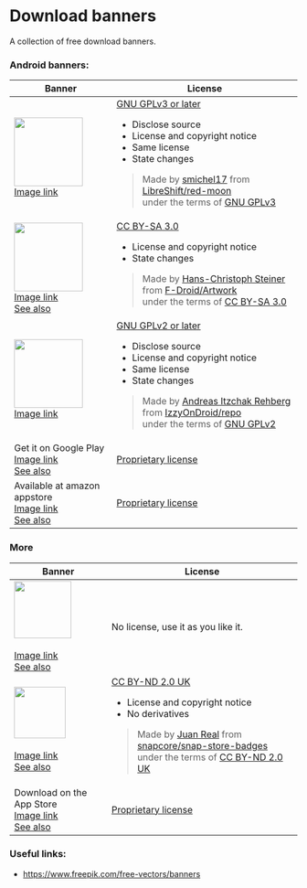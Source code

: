 # Download banners

A collection of free download banners.

### Android banners:

| Banner | License |
|---|---|
| <img src="https://raw.githubusercontent.com/LibreShift/red-moon/master/art/direct-apk-download.png" height="120"><br><a href="https://raw.githubusercontent.com/LibreShift/red-moon/master/art/direct-apk-download.png">Image link</a>|<a href="https://choosealicense.com/licenses/gpl-3.0/">GNU GPLv3 or later</a><br><ul><li>Disclose source</li><li>License and copyright notice</li><li>Same license</li><li>State changes</li></ul><blockquote>Made by <a href="https://github.com/smichel17">smichel17</a> from <a href="https://github.com/LibreShift/red-moon">LibreShift/red-moon</a><br>under the terms of <a href="https://www.gnu.org/licenses/gpl-3.0.txt">GNU GPLv3</a></blockquote>|
| <img src="https://gitlab.com/fdroid/artwork/-/raw/master/badge/get-it-on-en.svg?inline=false" height="120"><br><a href="https://gitlab.com/fdroid/artwork/-/blob/master/badge/get-it-on-en.svg">Image link</a><br><a href="https://gitlab.com/fdroid/artwork/-/tree/master/badge">See also</a>|<a href="https://creativecommons.org/licenses/by-sa/3.0/">CC BY-SA 3.0</a><br><ul><li>License and copyright notice</li><li>State changes</li></ul><blockquote>Made by <a href="https://gitlab.com/eighthave">Hans-Christoph Steiner</a> from <a href="https://gitlab.com/fdroid/artwork">F-Droid/Artwork</a><br>under the terms of <a href="https://creativecommons.org/licenses/by-sa/3.0/">CC BY-SA 3.0</a></blockquote>|
| <img src="https://gitlab.com/IzzyOnDroid/repo/-/raw/master/assets/IzzyOnDroid.png?inline=false" height="120"><br><a href="https://gitlab.com/IzzyOnDroid/repo/-/blob/master/assets/IzzyOnDroid.png">Image link</a>|<a href="https://choosealicense.com/licenses/gpl-2.0/">GNU GPLv2 or later</a><br><ul><li>Disclose source</li><li>License and copyright notice</li><li>Same license</li><li>State changes</li></ul><blockquote>Made by <a href="https://gitlab.com/IzzySoft">Andreas Itzchak Rehberg</a> from <a href="https://gitlab.com/IzzyOnDroid/repo">IzzyOnDroid/repo</a><br>under the terms of <a href="https://www.gnu.org/licenses/old-licenses/gpl-2.0.txt">GNU GPLv2</a></blockquote>|
| Get it on Google Play<br><a href="https://play.google.com/intl/en_us/badges/static/images/badges/en_badge_web_generic.png">Image link</a><br><a href="https://play.google.com/intl/en_us/badges/">See also</a> | <a href="https://play.google.com/intl/en_us/badges/">Proprietary license</a> |
| Available at amazon appstore<br><a href="https://images-na.ssl-images-amazon.com/images/G/01/mobile-apps/devportal2/res/images/amazon-appstore-badge-english-black.png">Image link</a><br><a href="https://developer.amazon.com/support/legal/tuabg">See also</a> | <a href="https://developer.amazon.com/support/legal/tuabg#Requirements">Proprietary license</a> |

### More

| Banner | License |
|---|---|
| <img src="https://flathub.org/assets/badges/flathub-badge-en.svg" height="100"><br><br><a href="https://flathub.org/assets/badges/flathub-badge-en.svg">Image link</a><br><a href="https://flathub.org/badges">See also</a>|No license, use it as you like it.|
| <img src="https://github.com/snapcore/snap-store-badges/raw/master/EN/%5BEN%5D-snap-store-black.svg" height="90"><br><br><a href="https://github.com/snapcore/snap-store-badges/blob/master/EN/%5BEN%5D-snap-store-black.svg">Image link</a><br><a href="https://github.com/snapcore/snap-store-badges">See also</a>|<a href="https://creativecommons.org/licenses/by-nd/2.0/uk/">CC BY-ND 2.0 UK</a><br><ul><li>License and copyright notice</li><li>No derivatives</li></ul><blockquote>Made by <a href="https://github.com/therealjuan">Juan Real</a> from <a href="https://github.com/snapcore/snap-store-badges">snapcore/snap-store-badges</a><br>under the terms of <a href="https://creativecommons.org/licenses/by-nd/2.0/uk/">CC BY-ND 2.0 UK</a></blockquote>|
| Download on the App Store<br><a href="https://developer.apple.com/app-store/marketing/guidelines/images/badge-download-on-the-app-store.svg">Image link</a><br><a href="https://developer.apple.com/app-store/marketing/guidelines/#section-badges">See also</a> | <a href="https://developer.apple.com/app-store/marketing/guidelines/">Proprietary license</a> |

### Useful links:
 - https://www.freepik.com/free-vectors/banners
